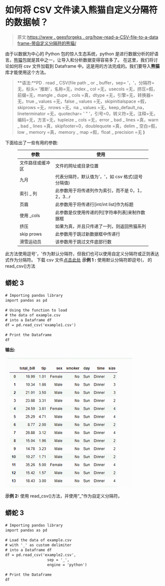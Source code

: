# 如何将 CSV 文件读入熊猫自定义分隔符的数据帧？

> 原文:[https://www . geesforgeks . org/how-read-a-CSV-file-to-a-data frame-带自定义分隔符的熊猫/](https://www.geeksforgeeks.org/how-to-read-a-csv-file-to-a-dataframe-with-custom-delimiter-in-pandas/)

由于以数据为中心的 Python 包的惊人生态系统，python 是进行数据分析的好语言。[熊猫](https://www.geeksforgeeks.org/python-pandas-dataframe/)包就是其中之一，让导入和分析数据变得容易多了。
在这里，我们将讨论如何将 csv 文件加载到 Dataframe 中。这是用的方法完成的。我们要导入**熊猫**库才能使用这个方法。

> **语法:**PD . read _ CSV(file path _ or _ buffer，sep= '，'，分隔符=无，标头= '推断'，名称=无，index _ col =无，usecols =无，挤压=假，前缀=无，mangle _ dupe _ cols =真，dtype =无，引擎=无，转换器=无，true _ values =无，false _ values =无，skipinitialspace =假，skiprows =无，nrows =无，na _ values =无，keep_default_na，lineterminator =无，quotechar= ' " '，引号=0，转义符=无，注释=无，编码=无，方言=无，tupleize _ cols =无，error _ bad _ lines =真，warn _ bad _ lines =真，skipfooter=0，doublequote =真，delim _ 空白=假，low _ memory =真，memory _ map =假，float _ precision =无 **)**

下面给出了一些有用的参数:

<figure class="table">

| 参数 | 使用 |
| --- | --- |
| 文件路径或缓冲区 | 文件的网址或目录位置 |
| 九月 | 代表分隔符，默认值为'，'，如 csv 格式(逗号分隔值) |
| 索引 _ 列 | 此参数用于将传递列作为索引，而不是 0，1，2，3…r |
| 页眉 | 此参数用于将传递行[int/int list]作为标题 |
| 使用 _cols | 此参数是仅使用传递的列[字符串列表]来制作数据框 |
| 挤压 | 如果为真，并且只传递了一列，则返回熊猫系列 |
| skip prows | 此参数用于跳过新数据框中传递行 |
| 滑雪运动员 | 该参数用于跳过文件底部行数 |

</figure>

此方法使用逗号'，'作为默认分隔符，但我们也可以使用自定义分隔符或正则表达式作为分隔符。
下载 csv 文件[点击此处](https://drive.google.com/drive/folders/13I1uEBwx5dbq4jLP-qYMfmY5TsxQrVoZ?usp=sharing)
**示例 1 :** 使用默认分隔符即逗号(，
的 read_csv()方法

## 蟒蛇 3

```
# Importing pandas library
import pandas as pd

# Using the function to load
# the data of example.csv
# into a Dataframe df
df = pd.read_csv('example1.csv')

# Print the Dataframe
df
```

**输出:**

![csv file with comma](img/39829656a793de15d2e8ff6f6c23b3e2.png)

**示例 2:** 使用 read_csv()方法，并使用“_”作为自定义分隔符。

## 蟒蛇 3

```
# Importing pandas library
import pandas as pd

# Load the data of example.csv
# with '_' as custom delimiter
# into a Dataframe df
df = pd.read_csv('example2.csv',
                   sep = '_',
                   engine = 'python')

# Print the Dataframe
df
```